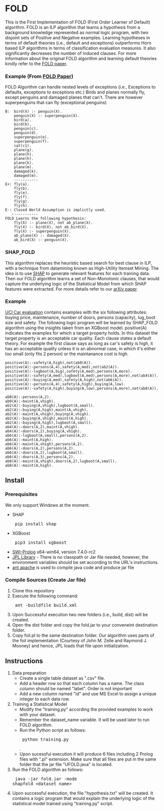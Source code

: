 # FOLD
This is the First Implementation of FOLD (First Order Learner of Default) algorithm. FOLD is an ILP algorithm that learns a hypothesis from a background knowledge represented as normal logic program, with two disjoint sets of Positive and Negative examples. Learning hypotheses in terms of default theories (i.e., default and exceptions) outperforms Horn based ILP algorithms in terms of classification evaluation measures. It also significantly decreases the number of induced clauses. For more information about the original FOLD algorithm and learning default theories kindly refer to the [FOLD paper](https://arxiv.org/pdf/1707.02693.pdf "FOLD paper").

### Example (From [FOLD Paper](https://arxiv.org/pdf/1707.02693.pdf "FOLD paper"))
FOLD Algorithm can handle nested levels of exceptions (i.e., Exceptions to defaults, exceptions to exceptions etc.)
Birds and planes normally fly, except penguins and damaged planes that can't. There are however superpenguins that can fly (exceptional penguins)
```
B:  bird(X) :- penguin(X).
    penguin(X) :- superpenguin(X).
    bird(a).
    bird(b).
    penguin(c).
    penguin(d).
    superpenguin(e).
    superpenguin(f).
    cat(c1).
    plane(g).
    plane(h).
    plane(h).
    plane(k).
    plane(m).
    damaged(k).
    damaged(m).
    -----------
E+: fly(a).
    fly(b).
    fly(e).
    fly(f).
    fly(g).
    fly(h).
E-: Closed World Assumption is implictly used.
   ------------
FOLD Learns the following hypothesis:
    fly(X) :- plane(X), not ab_plane(X).
    fly(X) :- bird(X), not ab_bird(X).
    fly(X) :- superpenguin(X).
    ab_plane(X) :- damaged(X).
    ab_bird(X) :- penguin(X).
```
   

### SHAP_FOLD
This algorithm replaces the heuristic based search for best clause in ILP, with a technique from datamining known as High-Utility Itemset Mining. The idea is to use [SHAP](https://github.com/slundberg/shap "SHAP") to generate relevant features for each training data. Then our FOLD algorithm learns a set of Non-Monotonic clauses, that would capture the underlying logic of the Statistical Model from which SHAP features were extracted. For more details refer to our [arXiv paper](https://arxiv.org/pdf/1905.11226.pdf). 

### Example
[UCI Car evaluation](https://archive.ics.uci.edu/ml/datasets/car+evaluation) contains examples with the six following attributes: buying price, maintenance, number of doors, persons (capacity), lug_boot size and safety. The following logic program will be learned by SHAP_FOLD algorithm using the insights taken from an XGBoost model. positive(A) indicates the examples for which a target property holds. In this dataset the target property is an acceptable car quality. Each clause states a default theory. For example the first clause says as long as car's safety is high, it has an acceptable quality unless it is an abnormal case, in which it's either too small (only fits 2 person) or the maintanance cost is high.
```
positive(A):-safety(A,high),not(ab0(A)).
positive(A):-persons(A,4),safety(A,med),not(ab2(A)).
positive(A):-lugboot(A,big),safety(A,med),persons(A,more).
positive(A):-safety(A,med),lugboot(A,med),persons(A,more),not(ab4(A)).
positive(A):-buying(A,med),safety(A,high),not(ab6(A)).
positive(A):-persons(A,4),safety(A,high),buying(A,low).
positive(A):-safety(A,high),buying(A,low),persons(A,more),not(ab8(A)).

ab0(A):-persons(A,2).
ab0(A):-maint(A,vhigh).
ab2(A):-buying(A,vhigh),lugboot(A,small).
ab2(A):-buying(A,high),maint(A,vhigh).
ab2(A):-maint(A,vhigh),buying(A,vhigh).
ab2(A):-buying(A,vhigh),maint(A,high).
ab2(A):-buying(A,high),lugboot(A,small).
ab4(A):-doors(A,2),maint(A,vhigh).
ab4(A):-doors(A,2),buying(A,vhigh).
ab6(A):-lugboot(A,small),persons(A,2).
ab6(A):-maint(A,high).
ab6(A):-maint(A,vhigh),persons(A,2).
ab6(A):-doors(A,2),persons(A,2).
ab6(A):-doors(A,2),lugboot(A,small).
ab6(A):-doors(A,3),persons(A,2).
ab8(A):-maint(A,vhigh),doors(A,2),lugboot(A,small).
ab8(A):-maint(A,high).
```

## Install 
### Prerequisites
We only support Windows at the moment.
* SHAP <pre> pip install shap </pre>
* XGBoost <pre> pip3 install xgboost </pre>
* [SWI-Prolog](http://www.swi-prolog.org/)  x64-win64, version 7.4.0-rc2
* [JPL Library](https://github.com/SWI-Prolog/packages-jpl) - There is no classpath or Jar file needed, however, the environment variables should be set according to the URL's instructions.
* [ant apache](https://ant.apache.org/) is used to compile java code and produce jar file
### Compile Sources (Create Jar file)
1. Clone this repository
2. Execute the following command: <pre> ant -buildfile build.xml </pre>
3. Upon Successful execution two new folders (i.e., build, dist) will be created.
4. Open the dist folder and copy the fold.jar to your conveneint destination folder. 
5. Copy foil.pl to the same destination folder. Our algorithm uses parts of the foil implementation (Courtesy of John M. Zelle and Raymond J. Mooney) and hence, JPL loads that file upon initialization. 

## Instructions
1. Data preparation
    + Create a single table dataset as ".csv" file.
    + Add a header row so that each column has a name. The class column should be named "label". Order is not important
    + Add a new column named "id" and use MS Excel to assign a unique integer to each data row.
2. Training a Statistical Model
    + Modify the "training.py" according the provided examples to work with your dataset.
    + Remember the dataset_name variable. It will be used later to run FOLD algorithm.
    + Run the Python script as follows:<pre> python training.py </pre>.
    + Upon sucessful execution it will produce 6 files including 2 Prolog files with ".pl" extension. Make sure that all files are put in the same folder that the jar file "UFOLD.java" is located.  
3. Run the FOLD algorithm as follows: <pre> java -jar fold.jar -mode shapfold <dataset_name> </pre>
4. Upon successful execution, the file "hypothesis.txt" will be created. It contains a logic program that would explain the underlying logic of the statistical model trained using "training.py" script.
